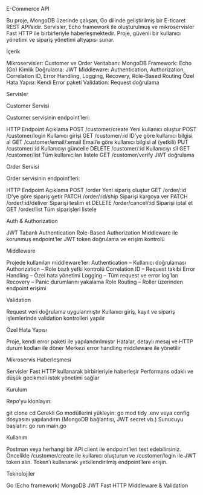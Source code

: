 E-Commerce API

Bu proje, MongoDB üzerinde çalışan, Go dilinde geliştirilmiş bir E-ticaret REST API’sidir. Servisler, Echo framework ile oluşturulmuş ve mikroservisler Fast HTTP ile birbirleriyle haberleşmektedir. Proje, güvenli bir kullanıcı yönetimi ve sipariş yönetimi altyapısı sunar.


İçerik

Mikroservisler: Customer ve Order
Veritabanı: MongoDB
Framework: Echo (Go)
Kimlik Doğrulama: JWT
Middleware: Authentication, Authorization, Correlation ID, Error Handling, Logging, Recovery, Role-Based Routing
Özel Hata Yapısı: Kendi Error paketi
Validation: Request doğrulama

Servisler

Customer Servisi

Customer servisinin endpoint’leri:

HTTP	Endpoint	Açıklama
POST	/customer/create	Yeni kullanıcı oluştur
POST	/customer/login	Kullanıcı girişi
GET	/customer/:id	ID’ye göre kullanıcı bilgisi al
GET	/customer/email/:email	Email’e göre kullanıcı bilgisi al (yetkili)
PUT	/customer/:id	Kullanıcıyı güncelle
DELETE	/customer/:id	Kullanıcıyı sil
GET	/customer/list	Tüm kullanıcıları listele
GET	/customer/verify	JWT doğrulama



Order Servisi

Order servisinin endpoint’leri:

HTTP	Endpoint	Açıklama
POST	/order	Yeni sipariş oluştur
GET	/order/:id	ID’ye göre sipariş getir
PATCH	/order/:id/ship	Siparişi kargoya ver
PATCH	/order/:id/deliver	Siparişi teslim et
DELETE	/order/cancel/:id	Siparişi iptal et
GET	/order/list	Tüm siparişleri listele

Auth & Authorization

JWT Tabanlı Authentication
Role-Based Authorization
Middleware ile korunmuş endpoint’ler
JWT token doğrulama ve erişim kontrolü

Middleware

Projede kullanılan middleware’ler:
Authentication – Kullanıcı doğrulaması
Authorization – Role bazlı yetki kontrolü
Correlation ID – Request takibi
Error Handling – Özel hata yönetimi
Logging – Tüm request ve error log’ları
Recovery – Panic durumlarını yakalama
Role Routing – Roller üzerinden endpoint erişimi

Validation

Request veri doğrulama uygulanmıştır
Kullanıcı giriş, kayıt ve sipariş işlemlerinde validation kontrolleri yapılır

Özel Hata Yapısı

Proje, kendi error paketi ile yapılandırılmıştır
Hatalar, detaylı mesaj ve HTTP durum kodları ile döner
Merkezi error handling middleware ile yönetilir

Mikroservis Haberleşmesi

Servisler Fast HTTP kullanarak birbirleriyle haberleşir
Performans odaklı ve düşük gecikmeli istek yönetimi sağlar

Kurulum

Repo’yu klonlayın:

git clone <repo-url>
cd <repo-folder>
Gerekli Go modüllerini yükleyin:
go mod tidy
.env veya config dosyasını yapılandırın (MongoDB bağlantısı, JWT secret vb.)
Sunucuyu başlatın:
go run main.go

Kullanım

Postman veya herhangi bir API client ile endpoint’leri test edebilirsiniz.
Öncelikle /customer/create ile kullanıcı oluşturun ve /customer/login ile JWT token alın.
Token’ı kullanarak yetkilendirilmiş endpoint’lere erişin.

Teknolojiler

Go (Echo framework)
MongoDB
JWT
Fast HTTP
Middleware & Validation
